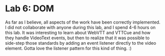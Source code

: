 # Lab 6: DOM

As far as I believe, all aspects of the work have been correctly implemented.
I did not collaborate with anyone during this lab, and I spend 4-6 hours on this lab.
It was interesting to learn about WebVTT and VTTCue and how they handle VideoText events,
but then to realize that it was possible to side-step those standards by adding an event listener
directly to the video element. Gotta love the listener pattern for this kind of thing. :)
